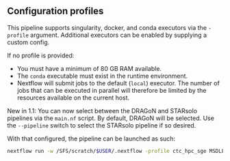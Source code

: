 ## Configuration profiles

This pipeline supports singularity, docker, and conda executors via the `-profile` argument. Additional executors can be enabled by supplying a custom config.

If no profile is provided:
- You must have a minimum of 80 GB RAM available.
- The `conda` executable must exist in the runtime environment.
- Nextflow will submit jobs to the default (`local`) executor. The number of jobs that can be executed in parallel will therefore be limited by the resources available on the current host.

New in 1.1: You can now select between the DRAGoN and STARsolo pipelines via the `main.nf` script. By default, DRAGoN will be selected. Use the `--pipeline` switch to select the STARsolo pipeline if so desired.

With that configured, the pipeline can be launched as such:
```bash
nextflow run -w /SFS/scratch/$USER/.nextflow -profile ctc_hpc_sge MSDLLCPapers/DRAGoN [--PARAM VALUE ...|-params-file PARAMS.yml]
```

<br><br>
